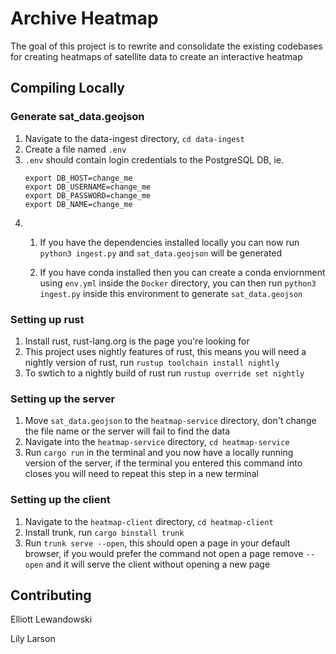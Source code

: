 # Archive Heatmap
The goal of this project is to rewrite and consolidate the existing codebases for creating heatmaps of satellite data to create an interactive heatmap

## Compiling Locally
### Generate sat_data.geojson
1. Navigate to the data-ingest directory, `cd data-ingest`
2. Create a file named `.env` 
3. `.env`  should contain login credentials to the PostgreSQL DB, ie.
   ```
   export DB_HOST=change_me
   export DB_USERNAME=change_me
   export DB_PASSWORD=change_me
   export DB_NAME=change_me
   ```
4.  1)  If you have the dependencies installed locally you can now run `python3 ingest.py` and `sat_data.geojson` will be generated

    2)  If you have conda installed then you can create a conda enviornment using `env.yml` inside the `Docker` directory, you can then run `python3 ingest.py` inside this environment to generate `sat_data.geojson`

### Setting up rust
1. Install rust, rust-lang.org is the page you're looking for
2. This project uses nightly features of rust, this means you will need a nightly version of rust, run `rustup toolchain install nightly`
3. To swtich to a nightly build of rust run `rustup override set nightly`

### Setting up the server
1. Move `sat_data.geojson` to the `heatmap-service` directory, don't change the file name or the server will fail to find the data
2. Navigate into the `heatmap-service` directory, `cd heatmap-service`
3. Run `cargo run` in the terminal and you now have a locally running version of the server, if the terminal you entered this command into closes you will need to repeat this step in a new terminal

### Setting up the client
1. Navigate to the `heatmap-client` directory, `cd heatmap-client`
2. Install trunk, run `cargo binstall trunk`
3. Run `trunk serve --open`, this should open a page in your default browser, if you would prefer the command not open a page remove `--open` and it will serve the client without opening a new page

## Contributing
Elliott Lewandowski

Lily Larson
